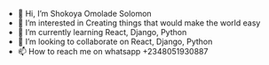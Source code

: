 - 👋 Hi, I’m Shokoya Omolade Solomon
- 👀 I’m interested in Creating things that would make the world easy
- 🌱 I’m currently learning React, Django, Python
- 💞️ I’m looking to collaborate on React, Django, Python
- 📫 How to reach me on whatsapp +2348051930887

<!---
molade43/molade43 is a ✨ special ✨ repository because its `README.md` (this file) appears on your GitHub profile.
You can click the Preview link to take a look at your changes.
--->
